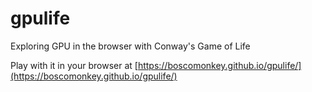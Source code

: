 # gpulife
Exploring GPU in the browser with Conway's Game of Life

Play with it in your browser at [https://boscomonkey.github.io/gpulife/](https://boscomonkey.github.io/gpulife/)
